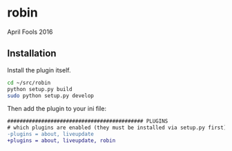 # robin

April Fools 2016

## Installation

Install the plugin itself.

```bash
cd ~/src/robin
python setup.py build
sudo python setup.py develop
```

Then add the plugin to your ini file:

```diff
############################################ PLUGINS
# which plugins are enabled (they must be installed via setup.py first)
-plugins = about, liveupdate
+plugins = about, liveupdate, robin
```
